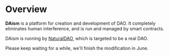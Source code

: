 # Overview

**DAism** is a platform for creation and development of DAO.  It completely eliminates human interference, and is run and managed by smart contracts. 

DAism is running by [NaturalDAO](/www.naturaldao.io), which is targeted to be a real DAO.



Please keep waiting for a while, we'll finish the modification in June.

